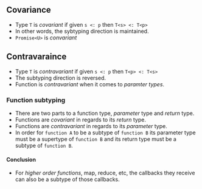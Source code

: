 ## Covariance
- Type `T` is *covariant* if given `s <: p` then `T<s> <: T<p>`
- In other words, the sybtyping direction is maintained.
- `Promise<U>` is *convariant*

## Contravaraince
- Type `T` is *contravariant* if given `s <: p` then `T<p> <: T<s>`
- The subtyping direction is reversed.
- Function is *contravariant* when it comes to *paramter types*.

### Function subtyping
- There are two parts to a function type, *parameter* type and *return* type.
- Functions are *covariant* in regards to its *return* type.
- Functions are *contravariant* in regards to its *parameter* type.
- In order for `function A` to be a subtype of `function B` its parameter type must be a supertype of `function B` and its return type must be a subtype of `function B`.

#### Conclusion
- For *higher order functions*, map, reduce, etc, the callbacks they receive can also be a subtype of those callbacks.